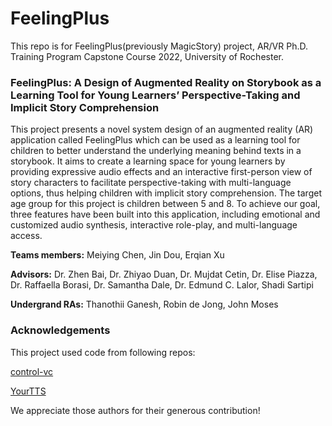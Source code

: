 # FeelingPlus
This repo is for FeelingPlus(previously MagicStory) project,  AR/VR Ph.D. Training Program Capstone Course 2022, University of Rochester.

### FeelingPlus: A Design of Augmented Reality on Storybook as a Learning Tool for Young Learners’ Perspective-Taking and Implicit Story Comprehension

This project presents a novel system design of an augmented reality (AR) application called FeelingPlus which can be used as a learning tool for children to better understand the underlying meaning behind texts in a storybook. It aims to create a learning space for young learners by providing expressive audio effects and an interactive first-person view of story characters to facilitate perspective-taking with multi-language options, thus helping children with implicit story comprehension. The target age group for this project is children between 5 and 8. To achieve our goal, three features have been built into this application, including emotional and customized audio synthesis, interactive role-play, and multi-language access. 

**Teams members:** Meiying Chen, Jin Dou, Erqian Xu

**Advisors:** Dr. Zhen Bai, Dr. Zhiyao Duan, Dr. Mujdat Cetin, Dr. Elise Piazza, Dr. Raffaella Borasi, Dr. Samantha Dale, Dr. Edmund C. Lalor, Shadi Sartipi

**Undergrand RAs:** Thanothii Ganesh, Robin de Jong, John Moses

### Acknowledgements
This project used code from following repos:

[control-vc](https://github.com/MelissaChen15/control-vc)

[YourTTS](https://github.com/Edresson/YourTTS)

We appreciate those authors for their generous contribution!